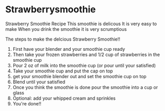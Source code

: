 # Strawberrysmoothie
Strawberry Smoothie Recipe
This smoothie is delicous 
It is very easy to make 
When you drink the smoothie it is very scrumptious

The steps to make the delcious Strawberry Smoothie!!
1. First have your blender and your smoothie cup ready
2. Then take your frozen strawberries and 1/2 cup of strawberries in the smoothie cup
3. Pour 2 oz of milk into the smoothie cup (or pour until your satisfied)
4. Take your smoothie cup and put the cap on top 
5. get your smoothie blender out and set the smoothie cup on top
6. Blend until your satisfied
7. Once you think the smoothie is done pour the smoothie into a cup or glass
8. Optional: add your whipped cream and sprinkles
9. You're done!!